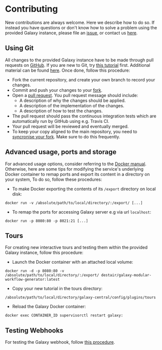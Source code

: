 # Contributing

New contributions are always welcome. Here we describe how to do so. If instead you have questions or don't know how to solve a problem using the provided Galaxy instance, please file an [issue](https://github.com/destairdenbi/galaxy-modular-workflow-generator/issues), or contact us [here](https://destair.bioinf.uni-leipzig.de/about/).

## Using Git

All changes to the provided Galaxy instance have to be made through pull requests on [GitHub](https://github.com/). 
If you are new to Git, try [this tutorial](https://try.github.com/) first. Additional material can be found [here](https://help.github.com/articles/good-resources-for-learning-git-and-github/). Once done, follow this procedure:

* Fork the current repository, and create your own branch to record your changes.
* Commit and push your changes to your [fork](https://help.github.com/articles/pushing-to-a-remote/).
* Open a [pull request](https://help.github.com/articles/creating-a-pull-request/). You pull request message should include:
   * A description of why the changes should be applied.
   * A description of the implementation of the changes.
   * A description of how to test the changes.
* The pull request should pass the continuous integration tests which are automatically run by GitHub using e.g. Travis CI.
* Your pull request will be reviewed and eventually merged.
* To keep your copy aligned to the main repository, you need to [syncronise your fork](https://help.github.com/articles/syncing-a-fork/). Make sure to do this frequently.

## Advanced usage, ports and storage

For advanced usage options, consider referring to the [Docker manual](https://docs.docker.io/). Otherwise, here are some tips for modifying the service's underlying Docker container to remap ports and export its content in a directory on your system, 
To do so, follow these procedures:

* To make Docker exporting the contents of its ``/export`` directory on local disk:

```
docker run -v /absolute/path/to/local/directory/:/export/ [...]
```

* To remap the ports for accessing Galaxy server e.g via url ``localhost``:

```
docker run -p 8080:80 -p 8021:21 [...]
```

## Tours

For creating new interactive tours and testing them within the provided Galaxy instance, follow this procedure:

* Launch the Docker container with an attached local volume:

```
docker run -d -p 8080:80 -v /absolute/path/to/local/directory/:/export/ destair/galaxy-modular-workflow-generator:latest
```

* Copy your new tutorial in the tours directory:

```
/absolute/path/to/local/directory/galaxy-central/config/plugins/tours
```

* Reload the Galaxy Docker container:

```
docker exec CONTAINER_ID supervisorctl restart galaxy:
```

## Testing Webhooks

For testing the Galaxy webhook, follow [this procedure](https://github.com/destairdenbi/webhooks).

